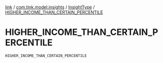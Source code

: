 [link](../../index.md) / [com.tink.model.insights](../index.md) / [InsightType](index.md) / [HIGHER_INCOME_THAN_CERTAIN_PERCENTILE](./-h-i-g-h-e-r_-i-n-c-o-m-e_-t-h-a-n_-c-e-r-t-a-i-n_-p-e-r-c-e-n-t-i-l-e.md)

# HIGHER_INCOME_THAN_CERTAIN_PERCENTILE

`HIGHER_INCOME_THAN_CERTAIN_PERCENTILE`